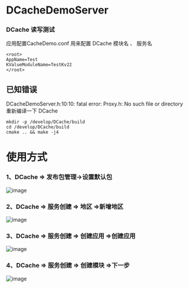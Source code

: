 # DCacheDemoServer
### DCache 读写测试
 应用配置CacheDemo.conf 用来配置 DCache 模块名 、 服务名
 ```
<root>
AppName=Test
KValueModuleName=TestKv22
</root>
 ```
## 已知错误
DCacheDemoServer.h:10:10: fatal error: Proxy.h: No such file or directory</br>
重新编译一下 DCache </br>
```
mkdir -p /develop/DCache/build
cd /develop/DCache/build
cmake .. && make -j4
```
# 使用方式
### 1、DCache => 发布包管理->设置默认包
![image](https://user-images.githubusercontent.com/4635861/155584389-53afd7f8-bcac-48fa-b8e3-57c5a0273faf.png)</br>
### 2、DCache => 服务创建 => 地区 =>新增地区
![image](https://user-images.githubusercontent.com/4635861/155584642-4ef3fafb-7219-4984-be58-cb028cae9056.png)</br>
### 3、DCache => 服务创建 => 创建应用 =>创建应用
![image](https://user-images.githubusercontent.com/4635861/155584832-4c1b279b-e1b4-4377-9fb4-03dfb819aaa2.png)</br>
### 4、DCache => 服务创建 => 创建模块 =>下一步
![image](https://user-images.githubusercontent.com/4635861/155585210-31555d2e-2a70-4740-a2fa-7b2a69850fa2.png)
